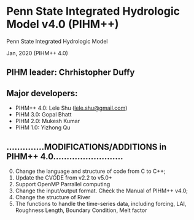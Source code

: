 # Penn State Integrated Hydrologic Model v4.0 (PIHM++)
Penn State Integrated Hydrologic Model

Jan, 2020 (PIHM++ 4.0)                         
 
 ## PIHM leader: Chrhistopher Duffy 
 ## Major developers:
 * PIHM++ 4.0:      Lele Shu (lele.shu@gmail.com)                 
 * PIHM 3.0:        Gopal Bhatt           
 * PIHM 2.0:        Mukesh Kumar                 
 * PIHM 1.0:        Yizhong Qu          
 
 
 ## ..............MODIFICATIONS/ADDITIONS in PIHM++ 4.0..........................
  0) Change the language and structure of code from C to C++;
  1) Update the CVODE from v2.2 to v5.0+
  2) Support OpenMP Parrallel computing
  3) Change the input/output format. Check the Manual of PIHM++ v4.0;
  4) Change the structure of River
  5) The functions to handle the time-series data, including forcing, LAI,
     Roughness Length, Boundary Condition, Melt factor
  
 
